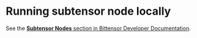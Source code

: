 # Running subtensor node locally

See the [**Subtensor Nodes** section in Bittensor Developer Documentation](https://docs.bittensor.com/subtensor-nodes).